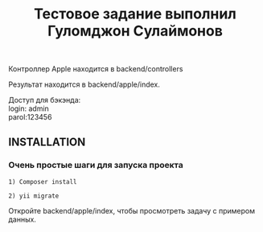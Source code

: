 <p align="center">
    <h1 align="center">Тестовое задание выполнил Гуломджон Сулаймонов</h1>
    <br>
</p>

Контроллер Apple находится в backend/controllers

Результат находится в backend/apple/index.

Доступ для бэкэнда:  <br>
login: admin   <br>
parol:123456

INSTALLATION
------------
<h3>Очень простые шаги для запуска проекта</h3>

~~~
1) Composer install
~~~

~~~
2) yii migrate
~~~

 Откройте backend/apple/index, чтобы просмотреть задачу с примером данных.
 
